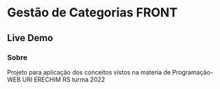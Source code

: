 # Gestão de Categorias FRONT

## Live Demo


### Sobre

Projeto para aplicação dos conceitos vistos na materia de Programação-WEB URI ERECHIM RS turma 2022

